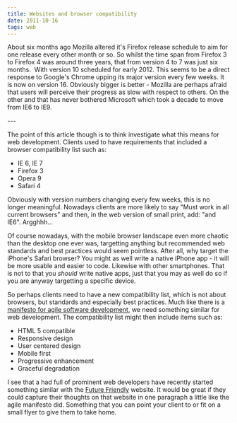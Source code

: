 ```yaml
---
title: Websites and browser compatibility
date: 2011-10-16
tags: web
---
```

<p>About six months ago Mozilla altered it's Firefox release schedule to aim for one release every other month or so. So whilst the time span from Firefox 3 to Firefox 4 was around three years, that from version 4 to 7 was just six months.  With version 10 scheduled for early 2012. This seems to be a direct response to Google's Chrome upping its major version every few weeks. It is now on version 16. Obviously bigger is better - Mozilla are perhaps afraid that users will perceive their progress as slow with respect to others. On the other and that has never bothered Microsoft which took a decade to move from IE6 to IE9.</p>
---

<p>The point of this article though is to think investigate what this means for web development. Clients used to have requirements that included a browser compatibility list such as:</p>
<ul>
<li>IE 6, IE 7</li>
<li>Firefox 3</li>
<li>Opera 9</li>
<li>Safari 4</li>
</ul>
<p>Obviously with version numbers changing every few weeks, this is no longer meaningful. Nowadays clients are more likely to say "Must work in all current browsers" and then, in the web version of small print, add: "<span class="smallprint">and IE6</span>". Argghhh...</p>
<p>Of course nowadays, with the mobile browser landscape even more chaotic than the desktop one ever was, targetting anything but recommended web standards and best practices would seem pointless. After all, why target the iPhone's Safari browser? You might as well write a native iPhone app - it will be more usable and easier to code. Likewise with other smartphones. That is not to that you <em>should</em> write native apps, just that you may as well do so if you are anyway targetting a specific device.</p>
<p>So perhaps clients need to have a new compatibility list, which is not about browsers, but standards and especially best practices. Much like there is a <a href="http://agilemanifesto.org/">manifesto for agile software development</a>, we need something similar for web development. The compatibility list might then include items such as:</p>
<ul>
<li>HTML 5 compatible</li>
<li>Responsive design</li>
<li>User centered design</li>
<li>Mobile first</li>
<li>Progressive enhancement</li>
<li>Graceful degradation</li>
</ul>
<p>I see that a had full of prominent web developers have recently started something similar with the <a href="http://futurefriend.ly/">Future Friendly</a> website. It would be great if they could capture their thoughts on that website in one paragraph a little like the agile manifesto did. Something that you can point your client to or fit on a small flyer to give them to take home.</p>